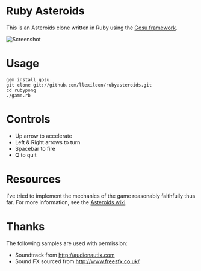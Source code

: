 # Ruby Asteroids

This is an Asteroids clone written in Ruby using the [Gosu framework](http://code.google.com/p/gosu/).

![Screenshot](https://raw.githubusercontent.com/llexileon/rubyasteroids/master/assets/screen1.png)

# Usage

    gem install gosu
    git clone git://github.com/llexileon/rubyasteroids.git
    cd rubypong
    ./game.rb

# Controls

* Up arrow to accelerate
* Left & Right arrows to turn
* Spacebar to fire
* Q to quit


# Resources

I've tried to implement the mechanics of the game reasonably faithfully thus far.
For more information, see the [Asteroids wiki](http://en.wikipedia.org/wiki/Asteroids_(video_game)).

# Thanks

The following samples are used with permission:

* Soundtrack from http://audionautix.com
* Sound FX sourced from http://www.freesfx.co.uk/